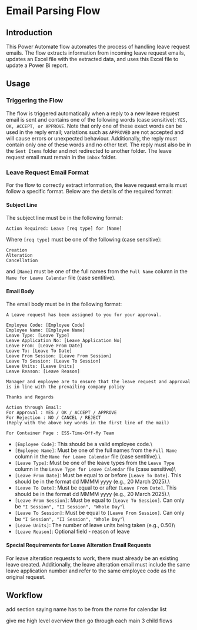 # Email Parsing Flow

## Introduction
This Power Automate flow automates the process of handling leave request emails. The flow extracts information from incoming leave request emails, updates an Excel file with the extracted data, and uses this Excel file to update a Power Bi report.

## Usage
### Triggering the Flow
The flow is triggered automatically when a reply to a new leave request email is sent and contains one of the following words (case sensitive): ``YES, OK, ACCEPT, or APPROVE``. Note that only one of these exact words can be used in the reply email; variations such as ``APPROVED`` are not accepted and will cause errors or unexpected behaviour. Additionally, the reply must contain only one of these words and no other text. The reply must also be in the ``Sent Items`` folder and not redirected to another folder. The leave request email must remain in the ``Inbox`` folder.

### Leave Request Email Format
For the flow to correctly extract information, the leave request emails must follow a specific format. Below are the details of the required format:

#### Subject Line
The subject line must be in the following format:
```
Action Required: Leave [req type] for [Name]
```
Where ``[req type]`` must be one of the following (case sensitive):

```
Creation
Alteration
Cancellation
``` 

and ``[Name]`` must be one of the full names from the ``Full Name`` column in the ``Name for Leave Calendar`` file (case sentitive).

#### Email Body
The email body must be in the following format:
```
A Leave request has been assigned to you for your approval.

Employee Code: [Employee Code]
Employee Name: [Employee Name]
Leave Type: [Leave Type]
Leave Application No: [Leave Application No]
Leave From: [Leave From Date]
Leave To: [Leave To Date]
Leave From Session: [Leave From Session]
Leave To Session: [Leave To Session]
Leave Units: [Leave Units]
Leave Reason: [Leave Reason]

Manager and employee are to ensure that the leave request and approval is in line with the prevailing company policy

Thanks and Regards

Action through Email:
For Approval : YES / OK / ACCEPT / APPROVE
For Rejection : NO / CANCEL / REJECT
(Reply with the above key words in the first line of the mail)

For Container Page : ESS-Time-Off-My Team
```

* ``[Employee Code]``: This should be a valid employee code.\
* ``[Employee Name]``: Must be one of the full names from the ``Full Name`` column in the ``Name for Leave Calendar`` file (case sentitive).\
* ``[Leave Type]``: Must be one of the leave types from the ``Leave Type`` column in the `Leave Type for Leave Calendar` file (case sensitive)\
* ``[Leave From Date]``: Must be equal to or before `[Leave To Date]`. This should be in the format dd MMMM yyyy (e.g., 20 March 2025).\
* ``[Leave To Date]``: Must be equal to or after `[Leave From Date]`. This should be in the format dd MMMM yyyy (e.g., 20 March 2025).\
* ``[Leave From Session]``: Must be equal to ``[Leave To Session]``. Can only be ``"I Session", "II Session", "Whole Day"``\
* ``[Leave To Session]``: Must be equal to ``[Leave From Session]``. Can only be ``"I Session", "II Session", "Whole Day"``\
* `[Leave Units]`: The number of leave units being taken (e.g., 0.50)\
* ``[Leave Reason]``: Optional field - reason of leave

#### Special Requirements for Leave Alteration Email Requests
For leave alteration requests to work, there must already be an existing leave created. Additionally, the leave alteration email must include the same leave application number and refer to the same employee code as the original request.

## Workflow






add section saying name has to be from the name for calendar list


give me high level overview
then go through each main 3 child flows


